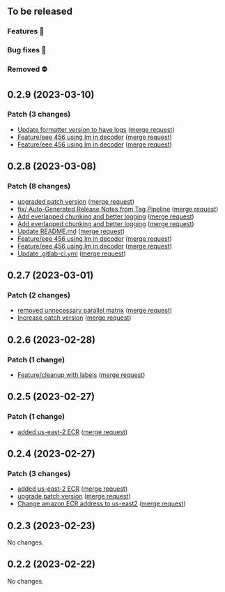 ## To be released

### Features :tada:

### Bug fixes :bug:

### Removed :no_entry:

## 0.2.9 (2023-03-10)

### Patch (3 changes)

- [Update formatter version to have logs](csr/asr4@3ed1582c978f923943a68151c4dffb70b822fba5) ([merge request](csr/asr4!213))
- [Feature/eee 456 using lm in decoder](csr/asr4@79bd3e2915706740160421f4c6c4a8483a1eb0ed) ([merge request](csr/asr4!203))
- [Feature/eee 456 using lm in decoder](csr/asr4@7f48ade3d98fc26fc5747471882545a6fdf064ac) ([merge request](csr/asr4!203))

## 0.2.8 (2023-03-08)

### Patch (8 changes)

- [upgraded patch version](csr/asr4@6d3f65f5cef10c793ffe6a3079c4cd18d6d912cf) ([merge request](csr/asr4!208))
- [fix/ Auto-Generated Release Notes from Tag Pipeline](csr/asr4@b0f74dbbd10c59e98a27091d9169de3a85f76f4a) ([merge request](csr/asr4!206))
- [Add everlapped chunking and better logging](csr/asr4@6c2dd9b3f8e718ccd8e866217863c091cdac1282) ([merge request](csr/asr4!205))
- [Add everlapped chunking and better logging](csr/asr4@7cb3205bfd85b73dbbfaffee47fd2d3d4226b26c) ([merge request](csr/asr4!205))
- [Update README.md](csr/asr4@298f32a33815c86206c4d92c9e8af57a94d19ef7) ([merge request](csr/asr4!206))
- [Feature/eee 456 using lm in decoder](csr/asr4@79bd3e2915706740160421f4c6c4a8483a1eb0ed) ([merge request](csr/asr4!203))
- [Feature/eee 456 using lm in decoder](csr/asr4@7f48ade3d98fc26fc5747471882545a6fdf064ac) ([merge request](csr/asr4!203))
- [Update .gitlab-ci.yml](csr/asr4@c7b13d890832c84b3ec2be205c5822c322f045f4) ([merge request](csr/asr4!206))

## 0.2.7 (2023-03-01)

### Patch (2 changes)

- [removed unnecessary parallel matrix](csr/asr4@0cd660e4805073c3754f4fb196b804c9d465e9ee) ([merge request](csr/asr4!201))
- [Increase patch version](csr/asr4@353010c934631b7dbeee16be44628bd4cf0e1f40) ([merge request](csr/asr4!202))

## 0.2.6 (2023-02-28)

### Patch (1 change)

- [Feature/cleanup with labels](csr/asr4@36b9eab4d81bec7a35c53bf2a7404a36a1f8332e) ([merge request](csr/asr4!199))

## 0.2.5 (2023-02-27)

### Patch (1 change)

- [added us-east-2 ECR](csr/asr4@069d649d63a1a69d721f152edc45669040acb0f5) ([merge request](csr/asr4!196))

## 0.2.4 (2023-02-27)

### Patch (3 changes)

- [added us-east-2 ECR](csr/asr4@069d649d63a1a69d721f152edc45669040acb0f5) ([merge request](csr/asr4!196))
- [upgrade patch version](csr/asr4@b5a99104ecb8e4eb34870b82461ac75be6456d45) ([merge request](csr/asr4!194))
- [Change amazon ECR address to us-east2](csr/asr4@5fd0f6381a20e3472edbf6a9b8ab3aa9246c7fd8) ([merge request](csr/asr4!193))

## 0.2.3 (2023-02-23)

No changes.

## 0.2.2 (2023-02-22)

No changes.
